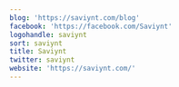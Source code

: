 ```yaml
---
blog: 'https://saviynt.com/blog'
facebook: 'https://facebook.com/Saviynt'
logohandle: saviynt
sort: saviynt
title: Saviynt
twitter: saviynt
website: 'https://saviynt.com/'
---
```

